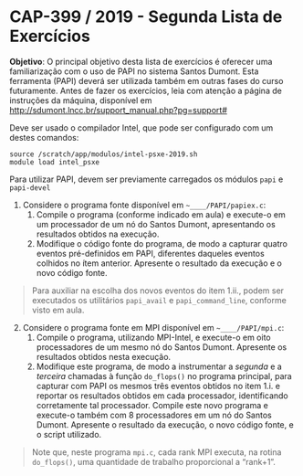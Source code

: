 ﻿# CAP-399 / 2019 - Segunda Lista de Exercícios

**Objetivo**: O principal objetivo desta lista de exercícios é oferecer uma familiarização com o uso de PAPI no sistema Santos Dumont. Esta ferramenta (PAPI) deverá ser utilizada também em outras fases do curso futuramente. Antes de fazer os exercícios, leia com atenção a página de instruções da máquina, disponível em http://sdumont.lncc.br/support_manual.php?pg=support#

Deve ser usado o compilador Intel, que pode ser configurado com um destes comandos:

    source /scratch/app/modulos/intel-psxe-2019.sh
    module load intel_psxe

Para utilizar PAPI, devem ser previamente carregados os módulos `papi` e `papi-devel`

1. Considere o programa fonte disponível em `~____/PAPI/papiex.c`:
    1. Compile o programa (conforme indicado em aula) e execute-o em um processador de um nó do Santos Dumont, apresentando os resultados obtidos na execução.
    2. Modifique o código fonte do programa, de modo a capturar quatro eventos pré-definidos em PAPI, diferentes daqueles eventos colhidos no ítem anterior. Apresente o resultado da execução e o novo código fonte.

> Para auxiliar na escolha dos novos eventos do item 1.ii., podem ser executados os utilitários `papi_avail` e `papi_command_line`, conforme visto em aula.

2. Considere o programa fonte em MPI disponível em `~____/PAPI/mpi.c`:
    1. Compile o programa, utilizando MPI-Intel, e execute-o em oito processadores de um mesmo nó do Santos Dumont. Apresente os resultados obtidos nesta execução.
    2. Modifique este programa, de modo a instrumentar a *segunda* e a *terceira* chamadas à função `do_flops()` no programa principal, para capturar com PAPI os mesmos três eventos obtidos no item 1.i. e reportar os resultados obtidos em cada processador, identificando corretamente tal processador. Compile este novo programa e execute-o também com 8 processadores em um nó do Santos Dumont. Apresente o resultado da execução, o novo código fonte, e o script utilizado.

> Note que, neste programa `mpi.c`, cada rank MPI executa, na rotina `do_flops()`, uma quantidade de trabalho proporcional a “rank+1”.
